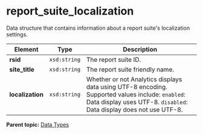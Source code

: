 # report\_suite\_localization

Data structure that contains information about a report suite's localization settings.

|Element|Type|Description|
|-------|----|-----------|
|**rsid** |`xsd:string` | The report suite ID. |
|**site\_title** |`xsd:string` | The report suite friendly name. |
|**localization** |`xsd:string` | Whether or not Analytics displays data using UTF-8 encoding. Supported values include: `enabled`: Data display uses UTF-8. `disabled`: Data display does not use UTF-8. |

**Parent topic:** [Data Types](../data_types/c_datatypes.md)

